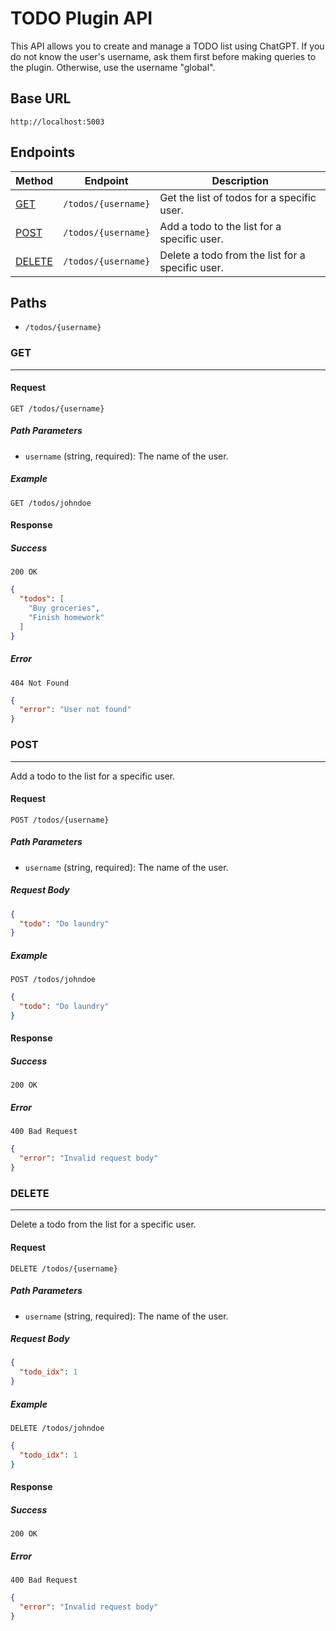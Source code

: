 # TODO Plugin API

This API allows you to create and manage a TODO list using ChatGPT. If you do not know the user's username, ask them first before making queries to the plugin. Otherwise, use the username "global".

## Base URL

```
http://localhost:5003
```

## Endpoints

| Method | Endpoint | Description |
|--------|----------|-------------|
| [GET](#get)    | `/todos/{username}` | Get the list of todos for a specific user. |
| [POST](#post)   | `/todos/{username}` | Add a todo to the list for a specific user. |
| [DELETE](#delete) | `/todos/{username}` | Delete a todo from the list for a specific user. |

## Paths
- `/todos/{username}`

<a name="get"></a>
### GET

---

#### Request

```
GET /todos/{username}
```

##### Path Parameters

- `username` (string, required): The name of the user.

##### Example

```
GET /todos/johndoe
```

#### Response

##### Success

```
200 OK
```

```json
{
  "todos": [
    "Buy groceries",
    "Finish homework"
  ]
}
```

##### Error

```
404 Not Found
```

```json
{
  "error": "User not found"
}
```

<a name="post"></a>
### POST

---

Add a todo to the list for a specific user.

#### Request

```
POST /todos/{username}
```

##### Path Parameters

- `username` (string, required): The name of the user.

##### Request Body

```json
{
  "todo": "Do laundry"
}
```

##### Example

```
POST /todos/johndoe
```

```json
{
  "todo": "Do laundry"
}
```

#### Response

##### Success

```
200 OK
```

##### Error

```
400 Bad Request
```

```json
{
  "error": "Invalid request body"
}
```

<a name="delete"></a>
### DELETE

---

Delete a todo from the list for a specific user.

#### Request

```
DELETE /todos/{username}
```

##### Path Parameters

- `username` (string, required): The name of the user.

##### Request Body

```json
{
  "todo_idx": 1
}
```

##### Example

```
DELETE /todos/johndoe
```

```json
{
  "todo_idx": 1
}
```

#### Response

##### Success

```
200 OK
```

##### Error

```
400 Bad Request
```

```json
{
  "error": "Invalid request body"
}
```


